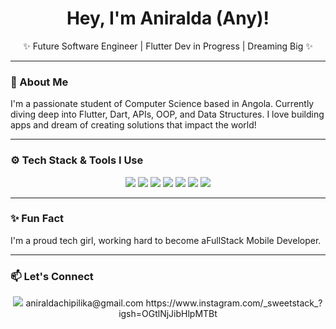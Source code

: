 <h1 align="center">Hey, I'm Aniralda (Any)!</h1>
<p align="center">✨ Future Software Engineer | Flutter Dev in Progress | Dreaming Big ✨</p>

---

### 🚀 About Me

I'm a passionate student of Computer Science based in Angola. Currently diving deep into Flutter, Dart, APIs, OOP, and Data Structures. I love building apps and dream of creating solutions that impact the world!

---

### ⚙ Tech Stack & Tools I Use

<p align="center">
  <img src="https://img.shields.io/badge/C-00599C?style=for-the-badge&logo=c&logoColor=white" />
  <img src="https://img.shields.io/badge/Dart-0175C2?style=for-the-badge&logo=dart&logoColor=white" />
  <img src="https://img.shields.io/badge/Flutter-02569B?style=for-the-badge&logo=flutter&logoColor=white" />
  <img src="https://img.shields.io/badge/VS Code-007ACC?style=for-the-badge&logo=visual-studio-code&logoColor=white" />
  <img src="https://img.shields.io/badge/PostgreSQL-336791?style=for-the-badge&logo=postgresql&logoColor=white" />
  <img src="https://img.shields.io/badge/JSON-000000?style=for-the-badge&logo=json&logoColor=white" />
  <img src="https://img.shields.io/badge/API-FF6C37?style=for-the-badge&logo=api&logoColor=white" />
</p>

---

### ✨ Fun Fact

I'm a proud tech girl, working hard to become aFullStack Mobile Developer.

---

### 📫 Let's Connect

<p align="center">
  <a href="https://github.com/teu_username"><img src="https://img.shields.io/badge/GitHub-Any-black?style=for-the-badge&logo=github&logoColor=white" /></a>
     aniraldachipilika@gmail.com
https://www.instagram.com/_sweetstack_?igsh=OGtlNjJibHlpMTBt <!--Adiciona links do LinkedIn, portfólio ou e-mail aqui se quiseres https://www.instagram.com/_sweetstack_?igsh=OGtlNjJibHlpMTBt-->
</p>


